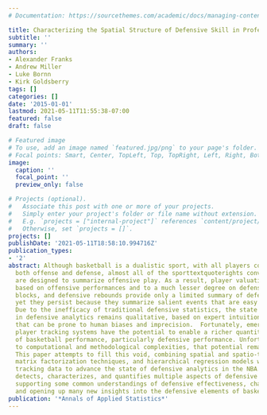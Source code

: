 ```yaml
---
# Documentation: https://sourcethemes.com/academic/docs/managing-content/

title: Characterizing the Spatial Structure of Defensive Skill in Professional Basketball
subtitle: ''
summary: ''
authors:
- Alexander Franks
- Andrew Miller
- Luke Bornn
- Kirk Goldsberry
tags: []
categories: []
date: '2015-01-01'
lastmod: 2021-05-11T11:55:38-07:00
featured: false
draft: false

# Featured image
# To use, add an image named `featured.jpg/png` to your page's folder.
# Focal points: Smart, Center, TopLeft, Top, TopRight, Left, Right, BottomLeft, Bottom, BottomRight.
image:
  caption: ''
  focal_point: ''
  preview_only: false

# Projects (optional).
#   Associate this post with one or more of your projects.
#   Simply enter your project's folder or file name without extension.
#   E.g. `projects = ["internal-project"]` references `content/project/deep-learning/index.md`.
#   Otherwise, set `projects = []`.
projects: []
publishDate: '2021-05-11T18:58:10.994716Z'
publication_types:
- '2'
abstract: Although basketball is a dualistic sport, with all players competing on
  both offense and defense, almost all of the sporttextquoterights conventional metrics
  are designed to summarize offensive play. As a result, player valuations are largely
  based on offensive performances and to a much lesser degree on defensive ones. Steals,
  blocks, and defensive rebounds provide only a limited summary of defensive effectiveness,
  yet they persist because they summarize salient events that are easy to observe.
  Due to the inefficacy of traditional defensive statistics, the state of the art
  in defensive analytics remains qualitative, based on expert intuition and analysis
  that can be prone to human biases and imprecision.  Fortunately, emerging optical
  player tracking systems have the potential to enable a richer quantitative characterization
  of basketball performance, particularly defensive performance. Unfortunately, due
  to computational and methodological complexities, that potential remains unmet.
  This paper attempts to fill this void, combining spatial and spatio-temporal processes,
  matrix factorization techniques, and hierarchical regression models with player
  tracking data to advance the state of defensive analytics in the NBA. Our approach
  detects, characterizes, and quantifies multiple aspects of defensive play in basketball,
  supporting some common understandings of defensive effectiveness, challenging others,
  and opening up many new insights into the defensive elements of basketball.
publication: '*Annals of Applied Statistics*'
---
```

